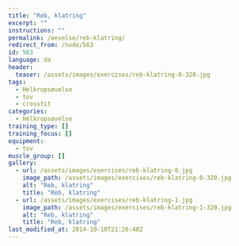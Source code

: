 ```yaml
---
title: "Reb, klatring"
excerpt: ""
instructions: ""
permalink: /oevelse/reb-klatring/
redirect_from: /node/563
id: 563
language: da
header:
  teaser: /assets/images/exercises/reb-klatring-0-320.jpg
tags:
  - Helkropsøvelse
  - tov
  - crossfit
categories:
  - Helkropsøvelse
training_type: []
training_focus: []
equipment:
  - tov
muscle_group: []
gallery:
  - url: /assets/images/exercises/reb-klatring-0.jpg
    image_path: /assets/images/exercises/reb-klatring-0-320.jpg
    alt: "Reb, klatring"
    title: "Reb, klatring"
  - url: /assets/images/exercises/reb-klatring-1.jpg
    image_path: /assets/images/exercises/reb-klatring-1-320.jpg
    alt: "Reb, klatring"
    title: "Reb, klatring"
last_modified_at: 2014-10-10T21:26:48Z
---
```

